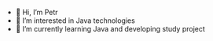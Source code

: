 - 👋 Hi, I’m Petr
- 👀 I’m interested in Java technologies
- 🌱 I’m currently learning Java and developing study project

<!---
apppetr/apppetr is a ✨ special ✨ repository because its `README.md` (this file) appears on your GitHub profile.
You can click the Preview link to take a look at your changes.
--->
